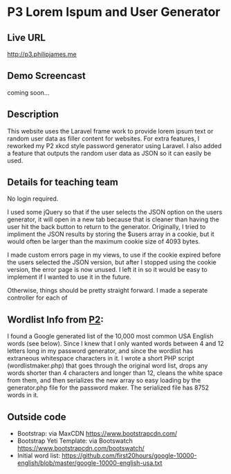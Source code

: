 # P3 Lorem Ispum and User Generator

## Live URL
<http://p3.philipjames.me>

## Demo Screencast
coming soon...

## Description
This website uses the Laravel frame work to provide lorem ipsum text or random user data as filler content for websites. For extra features, I reworked my P2 xkcd style password generator using Laravel. I also added a feature that outputs the random user data as JSON so it can easily be used.

## Details for teaching team
No login required. 

I used some jQuery so that if the user selects the JSON option on the users generator, it will open in a new tab because that is cleaner than having the user hit the back button to return to the generator. Originally, I tried to impliment the JSON results by storing the $users array in a cookie, but it would often be larger than the maximum cookie size of 4093 bytes. 

I made custom errors page in my views, to use if the cookie expired before the users selected the JSON version, but after I stopped using the cookie version, the error page is now unused. I left it in so it would be easy to implement if I wanted to use it in the future.

Otherwise, things should be pretty straight forward. I made a seperate controller for each of 

## Wordlist Info from [P2](https://github.com/philipjamesk/p2):
I found a Google generated list of the 10,000 most common USA English words (see below). Since I knew that I only wanted words between 4 and 12 letters long in my password generator, and since the wordlist has extraneous whitespace characters in it. I wrote a short PHP script (wordlistmaker.php) that goes through the original word list, drops any words shorter than 4 characters and longer than 12, cleans the white space from them, and then serializes the new array so easy loading by the generator.php file for the password maker. The serialized file has 8752 words in it.

## Outside code
* Bootstrap: via MaxCDN <https://www.bootstrapcdn.com/>
* Bootstrap Yeti Template: via Bootswatch <https://www.bootstrapcdn.com/bootswatch/>
* Initial word list: <https://github.com/first20hours/google-10000-english/blob/master/google-10000-english-usa.txt>